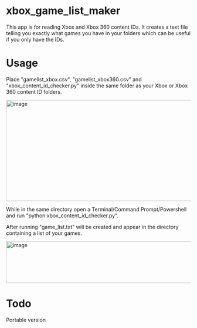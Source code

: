 # xbox_game_list_maker

This app is for reading Xbox and Xbox 360 content IDs. It creates a text file telling you exactly what games you have in your folders which can be useful if you only have the IDs.

# Usage

Place "gamelist_xbox.csv", "gamelist_xbox360.csv" and "xbox_content_id_checker.py" inside the same folder as your Xbox or Xbox 360 content ID folders. 

<img width="674" height="276" alt="image" src="https://github.com/user-attachments/assets/18e21ef8-5a26-491b-be1f-d5db45e28931" />

While in the same directory open a Terminal/Command Prompt/Powershell and run "python xbox_content_id_checker.py".

After running "game_list.txt" will be created and appear in the directory containing a list of your games.

<img width="526" height="114" alt="image" src="https://github.com/user-attachments/assets/2ab75f6a-158d-4998-af2a-5ec912d2cb93" />

# Todo
Portable version
